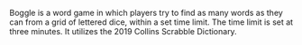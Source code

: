 Boggle is a word game in which players try to find as many words as they can from a grid of lettered dice, within a set time limit. The time limit is set at three minutes. It utilizes the 2019 Collins Scrabble Dictionary.  
